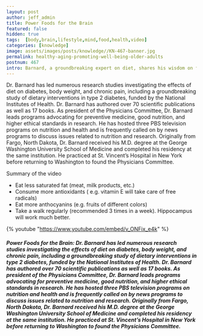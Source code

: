 ```yaml
---
layout: post
author: jeff_admin
title: Power Foods for the Brain
featured: false
hidden: true
tags:  [body,brain,lifestyle,mind,food,health,video]
categories: [knowledge]
image: assets/images/posts/knowledge//KN-467-banner.jpg
permalink: healthy-aging-promoting-well-being-older-adults
postnum: 467
intro: Barnard, a groundbreaking expert on diet, shares his wisdom on food and the brain.
---
```


Dr. Barnard has led numerous research studies investigating the effects of diet on diabetes, body weight, and chronic pain, including a groundbreaking study of dietary interventions in type 2 diabetes, funded by the National Institutes of Health. Dr. Barnard has authored over 70 scientific publications as well as 17 books. As president of the Physicians Committee, Dr. Barnard leads programs advocating for preventive medicine, good nutrition, and higher ethical standards in research. He has hosted three PBS television programs on nutrition and health and is frequently called on by news programs to discuss issues related to nutrition and research. Originally from Fargo, North Dakota, Dr. Barnard received his M.D. degree at the George Washington University School of Medicine and completed his residency at the same institution. He practiced at St. Vincent’s Hospital in New York before returning to Washington to found the Physicians Committee.

Summary of the video
- Eat less saturated fat (meat, milk products, etc.)
- Consume more antioxidants ( e.g. vitamin E will take care of free radicals)
- Eat more anthocyanins (e.g. fruits of different colors)
- Take a walk regularly (recommended 3 times in a week). Hippocampus will work much better.

{% youtube "https://www.youtube.com/embed/v_ONFix_e4k" %}

#### _Power Foods for the Brain: Dr. Barnard has led numerous research studies investigating the effects of diet on diabetes, body weight, and chronic pain, including a groundbreaking study of dietary interventions in type 2 diabetes, funded by the National Institutes of Health. Dr. Barnard has authored over 70 scientific publications as well as 17 books. As president of the Physicians Committee, Dr. Barnard leads programs advocating for preventive medicine, good nutrition, and higher ethical standards in research. He has hosted three PBS television programs on nutrition and health and is frequently called on by news programs to discuss issues related to nutrition and research. Originally from Fargo, North Dakota, Dr. Barnard received his M.D. degree at the George Washington University School of Medicine and completed his residency at the same institution. He practiced at St. Vincent’s Hospital in New York before returning to Washington to found the Physicians Committee._
